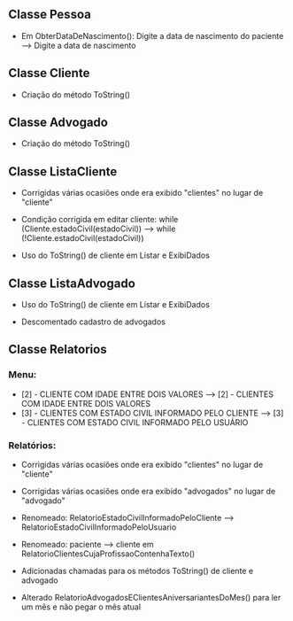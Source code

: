 ## Classe Pessoa

* Em ObterDataDeNascimento(): Digite a data de nascimento do paciente --> Digite a data de nascimento

## Classe Cliente

* Criação do método ToString()

## Classe Advogado

* Criação do método ToString()

## Classe ListaCliente

* Corrigidas várias ocasiões onde era exibido "clientes" no lugar de "cliente"
	
* Condição corrigida em editar cliente: while (Cliente.estadoCivil(estadoCivil)) --> while (!Cliente.estadoCivil(estadoCivil))
	
* Uso do ToString() de cliente em Listar e ExibiDados

## Classe ListaAdvogado

* Uso do ToString() de cliente em Listar e ExibiDados

* Descomentado cadastro de advogados
	

## Classe Relatorios

### Menu:

* [2] - CLIENTE COM IDADE ENTRE DOIS VALORES --> [2] - CLIENTES COM IDADE ENTRE DOIS VALORES
* [3] - CLIENTES COM ESTADO CIVIL INFORMADO PELO CLIENTE --> [3] - CLIENTES COM ESTADO CIVIL INFORMADO PELO USUÁRIO

### Relatórios:

* Corrigidas várias ocasiões onde era exibido "clientes" no lugar de "cliente"

* Corrigidas várias ocasiões onde era exibido "advogados" no lugar de "advogado"

* Renomeado: RelatorioEstadoCivilInformadoPeloCliente --> RelatorioEstadoCivilInformadoPeloUsuario

* Renomeado: paciente --> cliente em RelatorioClientesCujaProfissaoContenhaTexto()

* Adicionadas chamadas para os métodos ToString() de cliente e advogado

* Alterado RelatorioAdvogadosEClientesAniversariantesDoMes() para ler um mês e não pegar o mês atual
